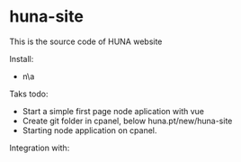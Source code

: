 # huna-site
This is the source code of HUNA website

Install:
- n\a

Taks todo:
- Start a simple first page node aplication with vue
- Create git folder in cpanel, below huna.pt/new/huna-site
- Starting node application on cpanel.

Integration with:
